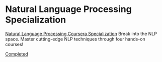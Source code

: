 # Natural Language Processing Specialization
[Natural Language Processing Coursera Specialization](https://www.coursera.org/specializations/natural-language-processing)
Break into the NLP space. Master cutting-edge NLP techniques through four hands-on courses!


[Completed](https://github.com/MohamedElashri/Natural-Language-Processing-Specialization/blob/master/Certificate.pdf)
